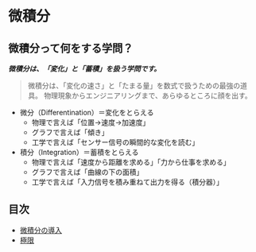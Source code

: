 # 微積分

## 微積分って何をする学問？

***微積分は、「変化」と「蓄積」を扱う学問です。***
> 微積分は、「変化の速さ」と「たまる量」を数式で扱うための最強の道具。
> 物理現象からエンジニアリングまで、あらゆるところに顔を出す。


* 微分（Differentination）＝変化をとらえる
  * 物理で言えば「位置→速度→加速度」
  * グラフで言えば「傾き」
  * 工学で言えば「センサー信号の瞬間的な変化を読む」
* 積分（Integration）＝蓄積をとらえる
  * 物理で言えば「速度から距離を求める」「力から仕事を求める」
  * グラフで言えば「曲線の下の面積」
  * 工学で言えば「入力信号を積み重ねて出力を得る（積分器）」

## 目次

* [微積分の導入](introduction.md)
* [極限](limtis.md)